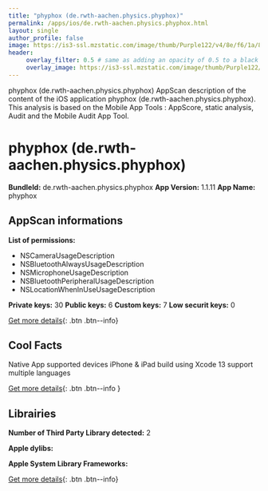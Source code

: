 ```yaml
---
title: "phyphox (de.rwth-aachen.physics.phyphox)"
permalink: /apps/ios/de.rwth-aachen.physics.phyphox.html
layout: single
author_profile: false
image: https://is3-ssl.mzstatic.com/image/thumb/Purple122/v4/8e/f6/1a/8ef61ab2-e840-448a-e9fd-5962440c81fd/AppIcon-1x_U007emarketing-0-7-0-0-85-220.png/512x512bb.jpg
header: 
     overlay_filter: 0.5 # same as adding an opacity of 0.5 to a black background
     overlay_image: https://is3-ssl.mzstatic.com/image/thumb/Purple122/v4/8e/f6/1a/8ef61ab2-e840-448a-e9fd-5962440c81fd/AppIcon-1x_U007emarketing-0-7-0-0-85-220.png/512x512bb.jpg
---
```

phyphox (de.rwth-aachen.physics.phyphox) AppScan description of the content of the iOS application phyphox (de.rwth-aachen.physics.phyphox). This analysis is based on the Mobile App Tools : AppScore, static analysis, Audit and the Mobile Audit App Tool.

# phyphox (de.rwth-aachen.physics.phyphox)

**BundleId:** de.rwth-aachen.physics.phyphox
**App Version:** 1.1.11
**App Name:** phyphox


## AppScan informations 

**List of permissions:** 
- NSCameraUsageDescription
- NSBluetoothAlwaysUsageDescription
- NSMicrophoneUsageDescription
- NSBluetoothPeripheralUsageDescription
- NSLocationWhenInUseUsageDescription
  
  
**Private keys:** 30
**Public keys:** 6
**Custom keys:** 7
**Low securit keys:** 0
  
[Get more details](/pricing.html){: .btn .btn--info}

## Cool Facts

Native App
supported devices iPhone & iPad
build using Xcode 13
support multiple languages
  
[Get more details](/pricing.html){: .btn .btn--info }

## Librairies 
**Number of Third Party Library detected:** 2


**Apple dylibs:**


**Apple System Library Frameworks:**


  
[Get more details](/pricing.html){: .btn .btn--info}

